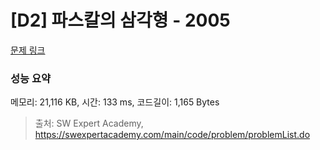 # [D2] 파스칼의 삼각형 - 2005 

[문제 링크](https://swexpertacademy.com/main/code/problem/problemDetail.do?contestProbId=AV5P0-h6Ak4DFAUq) 

### 성능 요약

메모리: 21,116 KB, 시간: 133 ms, 코드길이: 1,165 Bytes



> 출처: SW Expert Academy, https://swexpertacademy.com/main/code/problem/problemList.do
